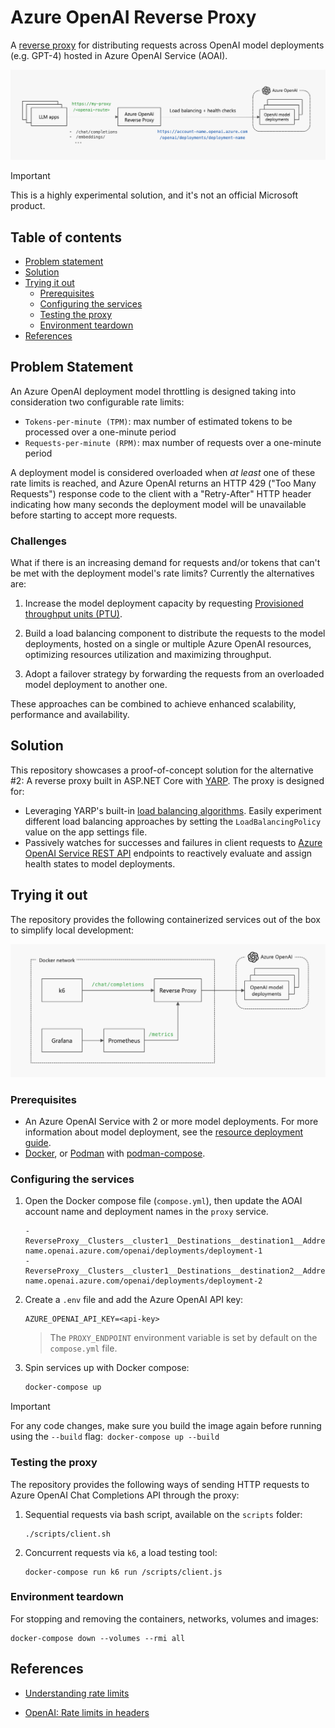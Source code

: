 # Azure OpenAI Reverse Proxy

A [reverse proxy](https://en.wikipedia.org/wiki/Reverse_proxy) for distributing requests across OpenAI model deployments (e.g. GPT-4) hosted in Azure OpenAI Service (AOAI).

![Architecture](./images/architecture-overview.png)

> [!IMPORTANT]
> This is a highly experimental solution, and it's not an official Microsoft product.

## Table of contents

- [Problem statement](#problem-statement)
- [Solution](#solution)
- [Trying it out](#trying-it-out)
  - [Prerequisites](#prerequisites)
  - [Configuring the services](#configuring-the-services)
  - [Testing the proxy](#testing-the-proxy)
  - [Environment teardown](#environment-teardown)
- [References](#references)

## Problem Statement

An Azure OpenAI deployment model throttling is designed taking into consideration two configurable rate limits:

- `Tokens-per-minute (TPM)`: max number of estimated tokens to be processed over a one-minute period
- `Requests-per-minute (RPM)`: max number of requests over a one-minute period

A deployment model is considered overloaded when _at least_ one of these rate limits is reached, and Azure OpenAI returns an HTTP 429 ("Too Many Requests") response code to the client with a "Retry-After" HTTP header indicating how many seconds the deployment model will be unavailable before starting to accept more requests.

### Challenges

What if there is an increasing demand for requests and/or tokens that can't be met with the deployment model's rate limits? Currently the alternatives are:

1. Increase the model deployment capacity by requesting [Provisioned throughput units (PTU)](https://learn.microsoft.com/en-us/azure/ai-services/openai/concepts/provisioned-throughput).

2. Build a load balancing component to distribute the requests to the model deployments, hosted on a single or multiple Azure OpenAI resources, optimizing resources utilization and maximizing throughput.

3. Adopt a failover strategy by forwarding the requests from an overloaded model deployment to another one.

These approaches can be combined to achieve enhanced scalability, performance and availability.

## Solution

This repository showcases a proof-of-concept solution for the alternative #2: A reverse proxy built in ASP.NET Core with [YARP](https://microsoft.github.io/reverse-proxy/articles/getting-started.html). The proxy is designed for:

- Leveraging YARP's built-in [load balancing algorithms](https://microsoft.github.io/reverse-proxy/articles/load-balancing.html#built-in-policies). Easily experiment different load balancing approaches by setting the `LoadBalancingPolicy` value on the app settings file.
- Passively watches for successes and failures in client requests to [Azure OpenAI Service REST API](https://learn.microsoft.com/en-us/azure/ai-services/openai/reference) endpoints to reactively evaluate and assign health states to model deployments.

## Trying it out

The repository provides the following containerized services out of the box to simplify local development:

![Containerized environment](./images/containerized-environment.png)

### Prerequisites

- An Azure OpenAI Service with 2 or more model deployments. For more information about model deployment, see the [resource deployment guide](https://learn.microsoft.com/en-us/azure/ai-services/openai/how-to/create-resource?pivots=web-portal).
- [Docker](https://docs.docker.com/get-docker/), or [Podman](https://podman.io/docs/installation) with [podman-compose](https://github.com/containers/podman-compose).

### Configuring the services

1. Open the Docker compose file (`compose.yml`), then update the AOAI account name and deployment names in the `proxy` service.

   ```
   - ReverseProxy__Clusters__cluster1__Destinations__destination1__Address=https://account-name.openai.azure.com/openai/deployments/deployment-1
   - ReverseProxy__Clusters__cluster1__Destinations__destination2__Address=https://account-name.openai.azure.com/openai/deployments/deployment-2
   ```

2. Create a `.env` file and add the Azure OpenAI API key:

   ```
   AZURE_OPENAI_API_KEY=<api-key>
   ```

   > The `PROXY_ENDPOINT` environment variable is set by default on the `compose.yml` file.

3. Spin services up with Docker compose:

   ```sh
   docker-compose up
   ```

> [!IMPORTANT]
> For any code changes, make sure you build the image again before running using the `--build` flag:` docker-compose up --build`

### Testing the proxy

The repository provides the following ways of sending HTTP requests to Azure OpenAI Chat Completions API through the proxy:

1. Sequential requests via bash script, available on the `scripts` folder:

   ```
   ./scripts/client.sh
   ```

2. Concurrent requests via `k6`, a load testing tool:

   ```
   docker-compose run k6 run /scripts/client.js
   ```

### Environment teardown

For stopping and removing the containers, networks, volumes and images:

```
docker-compose down --volumes --rmi all
```

## References

- [Understanding rate limits](https://learn.microsoft.com/en-us/azure/ai-services/openai/how-to/quota?tabs=rest#understanding-rate-limits)

* [OpenAI: Rate limits in headers](https://platform.openai.com/docs/guides/rate-limits/rate-limits-in-headers)
